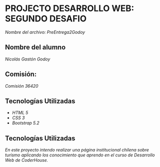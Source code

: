 # PROJECTO DESARROLLO WEB: SEGUNDO DESAFIO
*Nombre del archivo: PreEntrega2Godoy*

## Nombre del alumno
*Nicolás Gastón Godoy*

## Comisión: 
*Comisión 36420*

## Tecnologías Utilizadas
- *HTML 5*
- *CSS 3*
- *Bootstrap 5.2*

## Tecnologías Utilizadas
*En este proyecto intendo realizar una página institucional chilena sobre turismo aplicando
los conocimiento que aprendo en el curso de _Desarrollo Web_ de CoderHouse.*